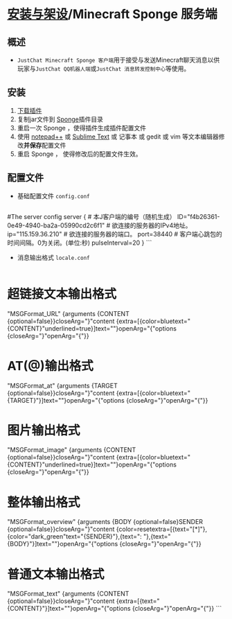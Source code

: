 # [安装与架设](../)/Minecraft Sponge 服务端

## 概述
- ```JustChat Minecraft Sponge 客户端```用于接受与发送Minecraft聊天消息以供玩家与```JustChat QQ机器人端```或```JustChat 消息转发控制中心```等使用。

## 安装
1. [下载插件](https://github.com/ExerciseBook/JustChat/releases/)
1. 复制jar文件到 [Sponge](https://www.spongepowered.org/)插件目录
1. 重启一次 Sponge ，使得插件生成插件配置文件
1. 使用 [notepad++](https://notepad-plus-plus.org/) 或 [Sublime Text](http://www.sublimetext.com/) 或 记事本 或 gedit 或 vim 等文本编辑器修改**并保存**配置文件
1. 重启 Sponge ， 使得修改后的配置文件生效。

## 配置文件
- 基础配置文件 ```config.conf```
	```
#The server config
server {
	# 本J客户端的编号（随机生成）
	ID="f4b26361-0e49-4940-ba2a-05990cd2c6f1"
	# 欲连接的服务器的IPv4地址。
	ip="115.159.36.210"
	# 欲连接的服务器的端口。
	port=38440
	# 客户端心跳包的时间间隔。0为关闭。(单位:秒)
	pulseInterval=20
}
	```
- 消息输出格式 ```locale.conf```
	```
# 超链接文本输出格式
"MSGFormat_URL" {arguments {CONTENT {optional=false}}closeArg="}"content {extra=[{color=bluetext="{CONTENT}"underlined=true}]text=""}openArg="{"options {closeArg="}"openArg="{"}}
# AT(@)输出格式
"MSGFormat_at"  {arguments {TARGET {optional=false}}closeArg="}"content {extra=[{color=bluetext="{TARGET}"}]text=""}openArg="{"options {closeArg="}"openArg="{"}}
# 图片输出格式
"MSGFormat_image" {arguments {CONTENT {optional=false}}closeArg="}"content {extra=[{color=bluetext="{CONTENT}"underlined=true}]text=""}openArg="{"options {closeArg="}"openArg="{"}}
# 整体输出格式
"MSGFormat_overview" {arguments {BODY {optional=false}SENDER {optional=false}}closeArg="}"content {color=resetextra=[{text="[*]"},{color="dark_green"text="{SENDER}"},{text=": "},{text="{BODY}"}]text=""}openArg="{"options {closeArg="}"openArg="{"}}
# 普通文本输出格式
"MSGFormat_text" {arguments {CONTENT {optional=false}}closeArg="}"content {extra=[{text="{CONTENT}"}]text=""}openArg="{"options {closeArg="}"openArg="{"}}
	```